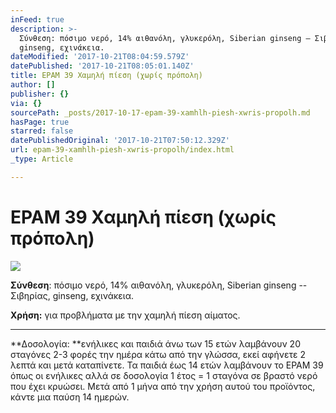 ```yaml
---
inFeed: true
description: >-
  Σύνθεση: πόσιμο νερό, 14% αιθανόλη, γλυκερόλη, Siberian ginseng – Σιβηρίας,
  ginseng, εχινάκεια.
dateModified: '2017-10-21T08:04:59.579Z'
datePublished: '2017-10-21T08:05:01.140Z'
title: EPAM 39 Χαμηλή πίεση (χωρίς πρόπολη)
author: []
publisher: {}
via: {}
sourcePath: _posts/2017-10-17-epam-39-xamhlh-piesh-xwris-propolh.md
hasPage: true
starred: false
datePublishedOriginal: '2017-10-21T07:50:12.329Z'
url: epam-39-xamhlh-piesh-xwris-propolh/index.html
_type: Article

---
```

# EPAM 39 Χαμηλή πίεση (χωρίς πρόπολη)
![](https://the-grid-user-content.s3-us-west-2.amazonaws.com/cb9385d3-9be7-4ea6-a1e1-64bff83c7b07.jpg)

**Σύνθεση**: πόσιμο νερό, 14% αιθανόλη, γλυκερόλη, Siberian ginseng -- Σιβηρίας, ginseng, εχινάκεια.

**Χρήση:** για προβλήματα με την χαμηλή πίεση αίματος.

---

**Δοσολογία: **ενήλικες και παιδιά άνω των 15 ετών λαμβάνουν 20 σταγόνες 2-3 φορές την ημέρα κάτω από την γλώσσα, εκεί αφήνετε 2 λεπτά και μετά καταπίνετε. Τα παιδιά έως 14 ετών λαμβάνουν το EPAM 39 όπως οι ενήλικες αλλά σε δοσολογία 1 έτος = 1 σταγόνα σε βραστό νερό που έχει κρυώσει. Μετά από 1 μήνα από την χρήση αυτού του προϊόντος, κάντε μια παύση 14 ημερών.